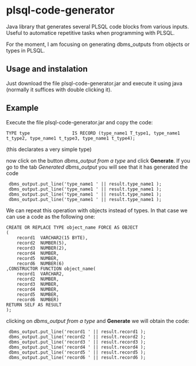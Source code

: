 # plsql-code-generator
Java library that generates several PLSQL code blocks from various inputs. Useful to automatice repetitive tasks when programming with PLSQL.

For the moment, I am focusing on generating dbms_outputs from objects or types in PLSQL.

## Usage and instalation

Just download the file plsql-code-generator.jar and execute it using java (normally it suffices with double clicking it).

## Example

Execute the file plsql-code-generator.jar and copy the code:

  ``TYPE type                IS RECORD (type_name1 T_type1, type_name1 t_type2, type_name1 t_type3, type_name1 t_type4);``

(this declarates a very simple type)

now click on the button *dbms_output from a type* and click **Generate**. If you go to the tab *Generated dbms_output* you will see that it has generated the code
```
 dbms_output.put_line('type_name1 ' || result.type_name1 );
 dbms_output.put_line('type_name1 ' || result.type_name1 );
 dbms_output.put_line('type_name1 ' || result.type_name1 );
 dbms_output.put_line('type_name1 ' || result.type_name1 );
```

We can repeat this operation with objects instead of types. In that case we can use a code as the following one:

  ```
  CREATE OR REPLACE TYPE object_name FORCE AS OBJECT
  (
      record1  VARCHAR2(15 BYTE),
      record2  NUMBER(5),
      record3  NUMBER(2),
      record4  NUMBER,
      record5  NUMBER,
      record6  NUMBER(6)
  ,CONSTRUCTOR FUNCTION object_name(
      record1  VARCHAR2,
      record2  NUMBER,
      record3  NUMBER,
      record4  NUMBER,
      record5  NUMBER,
      record6  NUMBER)  
  RETURN SELF AS RESULT
  );
  ```

clicking on *dbms_output from a type* and   **Generate** we will obtain the code:
```
 dbms_output.put_line('record1 ' || result.record1 );
 dbms_output.put_line('record2 ' || result.record2 );
 dbms_output.put_line('record3 ' || result.record3 );
 dbms_output.put_line('record4 ' || result.record4 );
 dbms_output.put_line('record5 ' || result.record5 );
 dbms_output.put_line('record6 ' || result.record6 );
```


